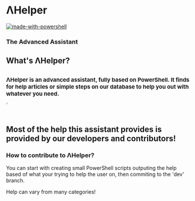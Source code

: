 <body>
<h1>ΛHelper</h1>

[![made-with-powershell](https://img.shields.io/badge/PowerShell-1f425f?logo=Powershell)](https://microsoft.com/PowerShell)
<h3>The Advanced Assistant</h3>
<h2>What's ΛHelper?<h2>
<p style="font-size: 15px;">ΛHelper is an advanced assistant, fully based on PowerShell. It finds for help articles or simple steps on our database to help you out with whatever you need.</p>
<img src="https://i.imgur.com/ZLyEC98.png" style="width="1%;" height="1%";">
<br>
<p>Most of the help this assistant provides is provided by our developers and contributors!</p>
<h3>How to contribute to ΛHelper?</h3>
<p>You can start with creating small PowerShell scripts outputing the help based of what your trying to help the user on, then commiting to the 'dev' branch.<p>
<p>Help can vary from many categories!</p>